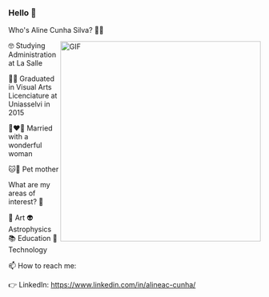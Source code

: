 ### Hello 👋
Who's Aline Cunha Silva? 🤷‍♀️

<img align="right" alt="GIF" src="https://user-images.githubusercontent.com/88294807/159495758-da94f1d9-f16e-4f26-ad7d-997744a31f8e.png" width="400px" />

🤓 Studying Administration at La Salle

👩‍🎓 Graduated in Visual Arts Licenciature at Uniasselvi in 2015

👩‍❤️‍👩 Married with a wonderful woman

🐱🐶 Pet mother

What are my areas of interest? 📌

🎨 Art
👽 Astrophysics
📚 Education
👾 Technology

📫 How to reach me:

👉 LinkedIn: https://www.linkedin.com/in/alineac-cunha/
<!--
**AlineReliquia/AlineReliquia** is a ✨ _special_ ✨ repository because its `README.md` (this file) appears on your GitHub profile.

Here are some ideas to get you started:

- 🔭 I’m currently working on ...
- 🌱 I’m currently learning ...
- 👯 I’m looking to collaborate on ...
- 🤔 I’m looking for help with ...
- 💬 Ask me about ...
- 📫 How to reach me: ...
- 😄 Pronouns: ...
- ⚡ Fun fact: ...
-->
